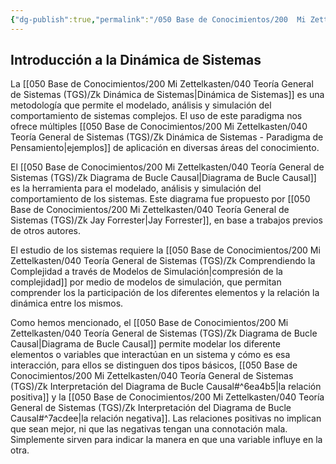 ```yaml
---
{"dg-publish":true,"permalink":"/050 Base de Conocimientos/200  Mi Zettelkasten/100 Docencia/Org1/2025/Clase 03 Sinergia y Recursividad/Zk Introducción a la Dinámica de Sistemas/","tags":["digitalGarden","dinámicaDeSistemas"]}
---
```


## Introducción a la Dinámica de Sistemas
La [[050 Base de Conocimientos/200  Mi Zettelkasten/040 Teoría General de Sistemas (TGS)/Zk Dinámica de Sistemas\|Dinámica de Sistemas]] es una metodología que permite el modelado, análisis y simulación del comportamiento de sistemas complejos. El uso de este paradigma nos ofrece múltiples [[050 Base de Conocimientos/200  Mi Zettelkasten/040 Teoría General de Sistemas (TGS)/Zk Dinámica de Sistemas - Paradigma de Pensamiento\|ejemplos]] de aplicación en diversas áreas del conocimiento.

El [[050 Base de Conocimientos/200  Mi Zettelkasten/040 Teoría General de Sistemas (TGS)/Zk Diagrama de Bucle Causal\|Diagrama de Bucle Causal]] es la herramienta para el modelado, análisis y simulación del comportamiento de los sistemas. Este diagrama fue propuesto por [[050 Base de Conocimientos/200  Mi Zettelkasten/040 Teoría General de Sistemas (TGS)/Zk Jay Forrester\|Jay Forrester]], en base a trabajos previos de otros autores.

El estudio de los sistemas requiere la [[050 Base de Conocimientos/200  Mi Zettelkasten/040 Teoría General de Sistemas (TGS)/Zk Comprendiendo la Complejidad a través de Modelos de Simulación\|compresión de la complejidad]] por medio de modelos de simulación, que permitan comprender los la participación de los diferentes elementos y la relación la dinámica entre los mismos.

Como hemos mencionado, el [[050 Base de Conocimientos/200  Mi Zettelkasten/040 Teoría General de Sistemas (TGS)/Zk Diagrama de Bucle Causal\|Diagrama de Bucle Causal]] permite modelar los diferente elementos o variables que interactúan en un sistema y cómo es esa interacción, para ellos se distinguen dos tipos básicos, [[050 Base de Conocimientos/200  Mi Zettelkasten/040 Teoría General de Sistemas (TGS)/Zk Interpretación del Diagrama de Bucle Causal#^6ea4b5\|la relación positiva]] y la [[050 Base de Conocimientos/200  Mi Zettelkasten/040 Teoría General de Sistemas (TGS)/Zk Interpretación del Diagrama de Bucle Causal#^7acdee\|la relación negativa]]. Las relaciones positivas no implican que sean mejor, ni que las negativas tengan una connotación mala. Simplemente sirven para indicar la manera en que una variable influye en la otra. 
